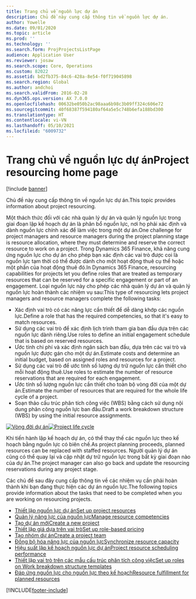 ```yaml
---
title: Trang chủ về nguồn lực dự án
description: Chủ đề này cung cấp thông tin về nguồn lực dự án.
author: Yowelle
ms.date: 09/01/2020
ms.topic: article
ms.prod: ''
ms.technology: ''
ms.search.form: ProjProjectsListPage
audience: Application User
ms.reviewer: josaw
ms.search.scope: Core, Operations
ms.custom: 82022
ms.assetid: bd2fb375-84c6-428a-8e54-f0f719045898
ms.search.region: Global
ms.author: andchoi
ms.search.validFrom: 2016-02-28
ms.dyn365.ops.version: AX 7.0.0
ms.openlocfilehash: 00632be050b2ac98aaa6b98c3b09ff324c606e72
ms.sourcegitcommit: 40f68387f594180af64a5e5c748b6efa188bd300
ms.translationtype: HT
ms.contentlocale: vi-VN
ms.lasthandoff: 05/10/2021
ms.locfileid: "6009732"
---
```

# <a name="project-resourcing-home-page"></a><span data-ttu-id="2ee58-103">Trang chủ về nguồn lực dự án</span><span class="sxs-lookup"><span data-stu-id="2ee58-103">Project resourcing home page</span></span>

[!include [banner](../includes/banner.md)]

<span data-ttu-id="2ee58-104">Chủ đề này cung cấp thông tin về nguồn lực dự án.</span><span class="sxs-lookup"><span data-stu-id="2ee58-104">This topic provides information about project resourcing.</span></span>

<span data-ttu-id="2ee58-105">Một thách thức đối với các nhà quản lý dự án và quản lý nguồn lực trong giai đoạn lập kế hoạch dự án là phân bổ nguồn lực, nơi họ phải xác định và dành nguồn lực chính xác để làm việc trong một dự án.</span><span class="sxs-lookup"><span data-stu-id="2ee58-105">One challenge for project managers and resource managers during the project planning stage is resource allocation, where they must determine and reserve the correct resource to work on a project.</span></span> <span data-ttu-id="2ee58-106">Trong Dynamics 365 Finance, khả năng cung ứng nguồn lực cho dự án cho phép bạn xác định các vai trò được coi là nguồn lực tạm thời có thể được dành cho một hoạt động thuê cụ thể hoặc một phần của hoạt động thuê đó.</span><span class="sxs-lookup"><span data-stu-id="2ee58-106">In Dynamics 365 Finance, resourcing capabilities for projects let you define roles that are treated as temporary resources that can be reserved for a specific engagement or part of an engagement.</span></span> <span data-ttu-id="2ee58-107">Loại nguồn lực này cho phép các nhà quản lý dự án và quản lý nguồn lực hoàn thành các nhiệm vụ sau:</span><span class="sxs-lookup"><span data-stu-id="2ee58-107">This type of resourcing lets project managers and resource managers complete the following tasks:</span></span>

- <span data-ttu-id="2ee58-108">Xác định vai trò có các năng lực cần thiết để dễ dàng khớp các nguồn lực.</span><span class="sxs-lookup"><span data-stu-id="2ee58-108">Define a role that has the required competencies, so that it's easy to match resources.</span></span>
- <span data-ttu-id="2ee58-109">Sử dụng các vai trò để xác định lịch trình tham gia ban đầu dựa trên các nguồn lực dành riêng.</span><span class="sxs-lookup"><span data-stu-id="2ee58-109">Use roles to define an initial engagement schedule that is based on reserved resources.</span></span>
- <span data-ttu-id="2ee58-110">Ước tính chi phí và xác định ngân sách ban đầu, dựa trên các vai trò và nguồn lực được gán cho một dự án.</span><span class="sxs-lookup"><span data-stu-id="2ee58-110">Estimate costs and determine an initial budget, based on assigned roles and resources for a project.</span></span>
- <span data-ttu-id="2ee58-111">Sử dụng các vai trò để ước tính số lượng dự trữ nguồn lực cần thiết cho mỗi hoạt động thuê.</span><span class="sxs-lookup"><span data-stu-id="2ee58-111">Use roles to estimate the number of resource reservations that are required for each engagement.</span></span>
- <span data-ttu-id="2ee58-112">Ước tính số lượng nguồn lực cần thiết cho toàn bộ vòng đời của một dự án.</span><span class="sxs-lookup"><span data-stu-id="2ee58-112">Estimate the number of resources that are required for the whole life cycle of a project.</span></span>
- <span data-ttu-id="2ee58-113">Soạn thảo cấu trúc phân tích công việc (WBS) bằng cách sử dụng nội dung phân công nguồn lực ban đầu.</span><span class="sxs-lookup"><span data-stu-id="2ee58-113">Draft a work breakdown structure (WBS) by using the initial resource assignments.</span></span>

<span data-ttu-id="2ee58-114">[![Vòng đời dự án](./media/projectresourcing02-1024x812.jpg)](./media/projectresourcing02.jpg)</span><span class="sxs-lookup"><span data-stu-id="2ee58-114">[![Project life cycle](./media/projectresourcing02-1024x812.jpg)](./media/projectresourcing02.jpg)</span></span>

<span data-ttu-id="2ee58-115">Khi tiến hành lập kế hoạch dự án, có thể thay thế các nguồn lực theo kế hoạch bằng nguồn lực có biên chế.</span><span class="sxs-lookup"><span data-stu-id="2ee58-115">As project planning proceeds, planned resources can be replaced with staffed resources.</span></span> <span data-ttu-id="2ee58-116">Người quản lý dự án cũng có thể quay lại và cập nhật dự trữ nguồn lực trong bất kỳ giai đoạn nào của dự án.</span><span class="sxs-lookup"><span data-stu-id="2ee58-116">The project manager can also go back and update the resourcing reservations during any project stage.</span></span>

<span data-ttu-id="2ee58-117">Các chủ đề sau đây cung cấp thông tin về các nhiệm vụ cần phải hoàn thành khi bạn đang thực hiện các dự án nguồn lực.</span><span class="sxs-lookup"><span data-stu-id="2ee58-117">The following topics provide information about the tasks that need to be completed when you are working on resourcing projects.</span></span>

- [<span data-ttu-id="2ee58-118">Thiết lập nguồn lực dự án</span><span class="sxs-lookup"><span data-stu-id="2ee58-118">Set up project resources</span></span>](set-up-project-resources.md)
- [<span data-ttu-id="2ee58-119">Quản lý năng lực của nguồn lực</span><span class="sxs-lookup"><span data-stu-id="2ee58-119">Manage resource competencies</span></span>](manage-resource-competencies.md)
- [<span data-ttu-id="2ee58-120">Tạo dự án mới</span><span class="sxs-lookup"><span data-stu-id="2ee58-120">Create a new project</span></span>](create-new-project.md)
- [<span data-ttu-id="2ee58-121">Thiết lập giá dựa trên vai trò</span><span class="sxs-lookup"><span data-stu-id="2ee58-121">Set up role-based pricing</span></span>](set-up-role-based-pricing.md)
- [<span data-ttu-id="2ee58-122">Tạo nhóm dự án</span><span class="sxs-lookup"><span data-stu-id="2ee58-122">Create a project team</span></span>](create-project-team.md)
- [<span data-ttu-id="2ee58-123">Đồng bộ hóa năng lực của nguồn lực</span><span class="sxs-lookup"><span data-stu-id="2ee58-123">Synchronize resource capacity</span></span>](synchronize-resource-capacity.md)
- [<span data-ttu-id="2ee58-124">Hiệu suất lập kế hoạch nguồn lực dự án</span><span class="sxs-lookup"><span data-stu-id="2ee58-124">Project resource scheduling performance</span></span>](project-scheduling-performance.md)
- [<span data-ttu-id="2ee58-125">Thiết lập vai trò trên các mẫu cấu trúc phân tích công việc</span><span class="sxs-lookup"><span data-stu-id="2ee58-125">Set up roles on Work breakdown structure templates</span></span>](set-up-roles-wbs-template.md)
- [<span data-ttu-id="2ee58-126">Đáp ứng nguồn lực cho nguồn lực theo kế hoạch</span><span class="sxs-lookup"><span data-stu-id="2ee58-126">Resource fulfillment for planned resources</span></span>](resource-fulfillment-planned-resources.md)


[!INCLUDE[footer-include](../includes/footer-banner.md)]